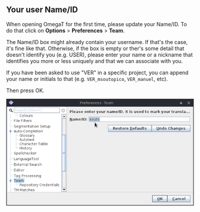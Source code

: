 ## Your user Name/ID

When opening OmegaT for the first time, please update your Name/ID. To do that click on **Options** > **Preferences** > **Team**. 

The Name/ID box might already contain your username. If that's the case, it's fine like that. Otherwise, if the box is empty or ther's some detail that doesn't identify you (e.g. USER), please enter your name or a nickname that identifies you more or less uniquely and that we can associate with you.

If you have been asked to use "VER" in a specific project, you can append your name or initials to that (e.g. `VER_msoutopico`, `VER_manuel`, etc). 

Then press OK.

![](../_assets/img/omt_team_name.png)
